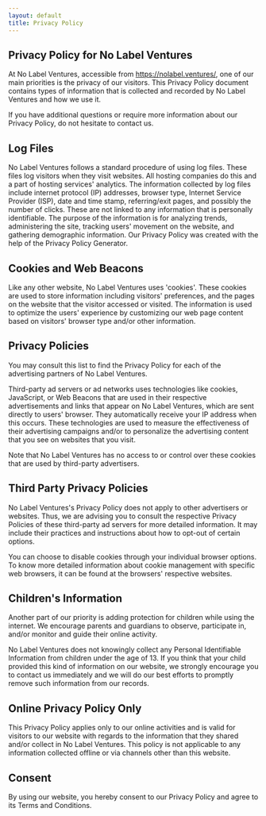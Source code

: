 ```yaml
---
layout: default
title: Privacy Policy
---
```

## Privacy Policy for No Label Ventures

At No Label Ventures, accessible from https://nolabel.ventures/, one of our main priorities is the privacy of our visitors. This Privacy Policy document contains types of information that is collected and recorded by No Label Ventures and how we use it.

If you have additional questions or require more information about our Privacy Policy, do not hesitate to contact us.

## Log Files

No Label Ventures follows a standard procedure of using log files. These files log visitors when they visit websites. All hosting companies do this and a part of hosting services' analytics. The information collected by log files include internet protocol (IP) addresses, browser type, Internet Service Provider (ISP), date and time stamp, referring/exit pages, and possibly the number of clicks. These are not linked to any information that is personally identifiable. The purpose of the information is for analyzing trends, administering the site, tracking users' movement on the website, and gathering demographic information. Our Privacy Policy was created with the help of the Privacy Policy Generator.

## Cookies and Web Beacons
Like any other website, No Label Ventures uses 'cookies'. These cookies are used to store information including visitors' preferences, and the pages on the website that the visitor accessed or visited. The information is used to optimize the users' experience by customizing our web page content based on visitors' browser type and/or other information.

## Privacy Policies
You may consult this list to find the Privacy Policy for each of the advertising partners of No Label Ventures.

Third-party ad servers or ad networks uses technologies like cookies, JavaScript, or Web Beacons that are used in their respective advertisements and links that appear on No Label Ventures, which are sent directly to users' browser. They automatically receive your IP address when this occurs. These technologies are used to measure the effectiveness of their advertising campaigns and/or to personalize the advertising content that you see on websites that you visit.

Note that No Label Ventures has no access to or control over these cookies that are used by third-party advertisers.

## Third Party Privacy Policies
No Label Ventures's Privacy Policy does not apply to other advertisers or websites. Thus, we are advising you to consult the respective Privacy Policies of these third-party ad servers for more detailed information. It may include their practices and instructions about how to opt-out of certain options.

You can choose to disable cookies through your individual browser options. To know more detailed information about cookie management with specific web browsers, it can be found at the browsers' respective websites.

## Children's Information
Another part of our priority is adding protection for children while using the internet. We encourage parents and guardians to observe, participate in, and/or monitor and guide their online activity.

No Label Ventures does not knowingly collect any Personal Identifiable Information from children under the age of 13. If you think that your child provided this kind of information on our website, we strongly encourage you to contact us immediately and we will do our best efforts to promptly remove such information from our records.

## Online Privacy Policy Only
This Privacy Policy applies only to our online activities and is valid for visitors to our website with regards to the information that they shared and/or collect in No Label Ventures. This policy is not applicable to any information collected offline or via channels other than this website.

## Consent
By using our website, you hereby consent to our Privacy Policy and agree to its Terms and Conditions.